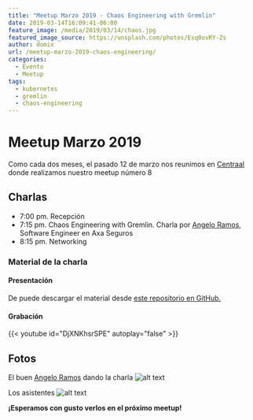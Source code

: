 ```yaml
---
title: "Meetup Marzo 2019 - Chaos Engineering with Gremlin"
date: 2019-03-14T16:09:41-06:00
feature_image: /media/2019/03/14/chaos.jpg
featured_image_source: https://unsplash.com/photos/Esq0ovRY-Zs
author: domix
url: /meetup-marzo-2019-chaos-engineering/
categories:
  - Evento
  - Meetup
tags:
  - kubernetes
  - gremlin
  - chaos-engineering
---
```


# Meetup Marzo 2019

Como cada dos meses, el pasado 12 de marzo nos reunimos en [Centraal][01] donde realizamos nuestro meetup número 8

## Charlas

* 7:00 pm. Recepción
* 7:15 pm. Chaos Engineering with Gremlin. Charla por [Angelo Ramos][02], Software Engineer en Axa Seguros
* 8:15 pm. Networking

### Material de la charla

#### Presentación

De puede descargar el material desde [este repositorio en GitHub.][03]


#### Grabación

{{< youtube id="DjXNKhsrSPE" autoplay="false" >}}

## Fotos

El buen [Angelo Ramos][02] dando la charla
![alt text][05]

Los asistentes
![alt text][04]




**¡Esperamos con gusto verlos en el próximo meetup!**

[01]: http://centraal.com/
[02]: https://twitter.com/angelorum "Angelo Ramos en Twitter"
[03]: https://github.com/Angelorum/chaosEngineeringTalk
[04]: /media/2019/03/14/01.jpg "Charla sobre Gremlin"
[05]: /media/2019/03/14/02.jpg "Charla sobre Gremlin"


